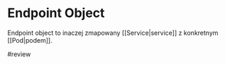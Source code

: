 # Endpoint Object
Endpoint object to inaczej zmapowany [[Service|service]] z konkretnym [[Pod|podem]].

#review 